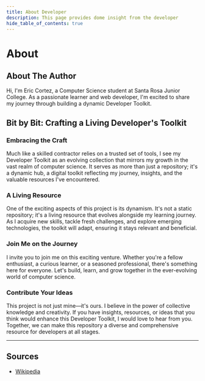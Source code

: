 ```yaml
---
title: About Developer
description: This page provides dome insight from the developer
hide_table_of_contents: true
---
```


# About

## About The Author

Hi, I'm Eric Cortez, a Computer Science student at Santa Rosa Junior College. As a passionate learner and web developer, I'm excited to share my journey through building a dynamic Developer Toolkit.

## Bit by Bit: Crafting a Living Developer's Toolkit

### Embracing the Craft

Much like a skilled contractor relies on a trusted set of tools, I see my Developer Toolkit as an evolving collection that mirrors my growth in the vast realm of computer science. It serves as more than just a repository; it's a dynamic hub, a digital toolkit reflecting my journey, insights, and the valuable resources I've encountered.

### A Living Resource

One of the exciting aspects of this project is its dynamism. It's not a static repository; it's a living resource that evolves alongside my learning journey. As I acquire new skills, tackle fresh challenges, and explore emerging technologies, the toolkit will adapt, ensuring it stays relevant and beneficial.

### Join Me on the Journey

I invite you to join me on this exciting venture. Whether you're a fellow enthusiast, a curious learner, or a seasoned professional, there's something here for everyone. Let's build, learn, and grow together in the ever-evolving world of computer science.

### Contribute Your Ideas

This project is not just mine—it's ours. I believe in the power of collective knowledge and creativity. If you have insights, resources, or ideas that you think would enhance this Developer Toolkit, I would love to hear from you. Together, we can make this repository a diverse and comprehensive resource for developers at all stages.

---

## Sources

- [Wikipedia](https://www.wikipedia.org/)

